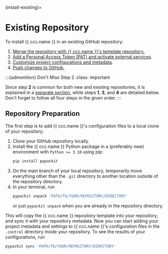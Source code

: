 (install-existing)=
# Existing Repository

To install {{ ccc.name }} in an existing GitHub repository:

1. [Merge the repository with {{ ccc.name }}'s template repository.](#install-repo-preparation)
2. [Add a Personal Access Token (PAT) and activate external services](#install-common).
3. [Customize project configurations and metadata](#install-existing-project-config).
4. [Push changes to GitHub.](#install-existing-)

:::{admonition} Don't Miss Step 2
:class: important

Since step **2** is common for both new and existing repositories,
it is explained in a [separate section](#install-common),
while steps **1**, **3**, and **4** are detailed below.
Don't forget to follow all four steps in the given order.
:::

## Repository Preparation

The first step is to add {{ ccc.name }}'s configuration files
to a local clone of your repository:

1. Clone your GitHub repository locally.
2. Install the {{ ccc.name }} Python package in a (preferably new) environment with `Python >= 3.10`
   using pip:
   ```bash
   pip install pypackit
   ```
3. On the main branch of your local repository, temporarily move everything
   other than the `.git` directory to another location outside of the repository directory.
4. In your terminal, run
   ```bash
   pypackit unpack 'PATH/TO/YOUR/REPOSITORY/DIRECTORY'
   ```
   or just `pypackit unpack` when you are already in the repository directory.

This will copy the {{ ccc.name }} repository template into your repository,
and sync it with your repository metadata.
Now you can start adding your project metadata and settings to
{{ ccc.name }}'s configuration files in the `.control` directory inside your repository.
To see the results of your configurations, run
```bash
pypackit sync 'PATH/TO/YOUR/REPOSITORY/DIRECTORY'
```
